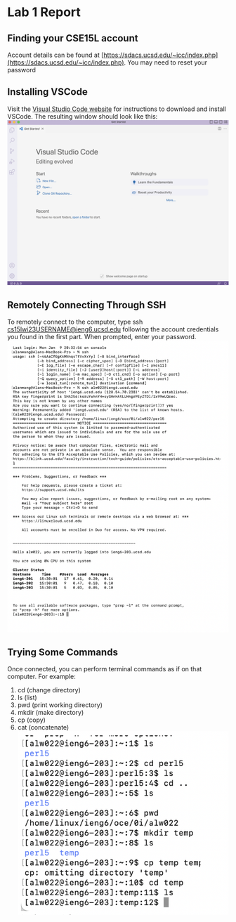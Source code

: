 # Lab 1 Report

## Finding your CSE15L account
Account details can be found at [https://sdacs.ucsd.edu/~icc/index.php](https://sdacs.ucsd.edu/~icc/index.php). You may need to reset your password

## Installing VSCode
Visit the [Visual Studio Code website](https://code.visualstudio.com) for instructions to download and install VSCode. The resulting window should look like this: ![](https://github.com/alanycwang/cse15l-lab-reports/blob/main/Screen%20Shot%202023-01-11%20at%204.40.13%20PM.png?raw=true)

## Remotely Connecting Through SSH
To remotely connect to the computer, type 
    ssh cs15lwi23USERNAME@ieng6.ucsd.edu
following the account credentials you found in the first part. When prompted, enter your password.
![](https://github.com/alanycwang/cse15l-lab-reports/blob/main/Screen%20Shot%202023-01-16%20at%2012.22.58%20PM.png?raw=true)

## Trying Some Commands
Once connected, you can perform terminal commands as if on that computer. For example:
1. cd (change directory)
2. ls (list)
3. pwd (print working directory)
4. mkdir (make directory)
5. cp (copy)
6. cat (concatenate)
![](https://github.com/alanycwang/cse15l-lab-reports/blob/main/Screen%20Shot%202023-01-16%20at%2012.23.14%20PM.png?raw=true)
